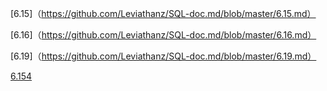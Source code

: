[6.15]（https://github.com/Leviathanz/SQL-doc.md/blob/master/6.15.md）

[6.16]（https://github.com/Leviathanz/SQL-doc.md/blob/master/6.16.md）

[6.19]（https://github.com/Leviathanz/SQL-doc.md/blob/master/6.19.md）

[6.154](https://baidu.com)
